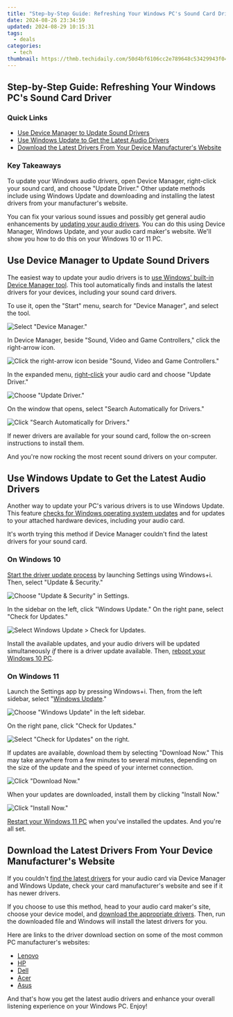 ```yaml
---
title: "Step-by-Step Guide: Refreshing Your Windows PC's Sound Card Driver"
date: 2024-08-26 23:34:59
updated: 2024-08-29 10:15:31
tags:
  - deals
categories:
  - tech
thumbnail: https://thmb.techidaily.com/50d4bf6106cc2e789648c53429943f049229011e6f572fe9945c7d91985d72b7.jpg
---
```


## Step-by-Step Guide: Refreshing Your Windows PC's Sound Card Driver

### Quick Links

* [Use Device Manager to Update Sound Drivers](https://tiktok-video-recordings.techidaily.com/new-2024-approved-reimagine-your-profile-on-tiktok-with-innovative-pfps/)
* [Use Windows Update to Get the Latest Audio Drivers](https://extra-lessons.techidaily.com/low-light-iphone-luminary-techniques/)
* [Download the Latest Drivers From Your Device Manufacturer's Website](https://facebook-videos.techidaily.com/updated-top-10-youtube-video-grabber-apps-best-in-class-compatibility/)

### Key Takeaways

 To update your Windows audio drivers, open Device Manager, right-click your sound card, and choose "Update Driver." Other update methods include using Windows Update and downloading and installing the latest drivers from your manufacturer's website.

 You can fix your various sound issues and possibly get general audio enhancements by [updating your audio drivers](https://win11.techidaily.com/classic-game-connector-directing-past-fun-into-the-future/). You can do this using Device Manager, Windows Update, and your audio card maker's website. We'll show you how to do this on your Windows 10 or 11 PC.

##  Use Device Manager to Update Sound Drivers

 The easiest way to update your audio drivers is to [use Windows' built-in Device Manager tool](https://facebook-video-content.techidaily.com/updated-unleashing-your-creative-potential-in-making-fb-reels-for-2024/). This tool automatically finds and installs the latest drivers for your devices, including your sound card drivers.

 To use it, open the "Start" menu, search for "Device Manager", and select the tool.

![Select &quot;Device Manager.&quot;](https://static1.howtogeekimages.com/wordpress/wp-content/uploads/2022/11/1-open-windows-device-manager.png) 

 In Device Manager, beside "Sound, Video and Game Controllers," click the right-arrow icon.

![Click the right-arrow icon beside "Sound, Video and Game Controllers."](https://static1.howtogeekimages.com/wordpress/wp-content/uploads/2022/11/2-device-manager-audio-devices.png) 

 In the expanded menu, [right-click](https://desktop-recording.techidaily.com/updated-the-art-of-recording-fun-6-techniques-to-document-minecraft-for-2024/) your audio card and choose "Update Driver."

![Choose "Update Driver."](https://static1.howtogeekimages.com/wordpress/wp-content/uploads/2022/11/3-device-manager-update-audio-drivers.png) 

 On the window that opens, select "Search Automatically for Drivers."

![Click "Search Automatically for Drivers."](https://static1.howtogeekimages.com/wordpress/wp-content/uploads/2022/11/4-device-manager-find-sound-drivers.png) 

 If newer drivers are available for your sound card, follow the on-screen instructions to install them.

 And you're now rocking the most recent sound drivers on your computer.

##  Use Windows Update to Get the Latest Audio Drivers

 Another way to update your PC's various drivers is to use Windows Update. This feature [checks for Windows operating system updates](https://extra-tips.techidaily.com/innovative-ai-tools-to-spark-your-podcast-written-name/) and for updates to your attached hardware devices, including your audio card.

 It's worth trying this method if Device Manager couldn't find the latest drivers for your sound card.

###  On Windows 10

[Start the driver update process](https://bypass-frp.techidaily.com/is-gsm-flasher-adb-legit-full-review-to-bypass-your-xiaomi-redmi-13c-5g-phone-frp-lock-by-drfone-android/) by launching Settings using Windows+i. Then, select "Update & Security."

![Choose "Update & Security" in Settings.](https://static1.howtogeekimages.com/wordpress/wp-content/uploads/2022/11/5-windows-10-update-security.png) 

 In the sidebar on the left, click "Windows Update." On the right pane, select "Check for Updates."

![Select Windows Update > Check for Updates.](https://static1.howtogeekimages.com/wordpress/wp-content/uploads/2022/11/6-update-windows-10.png) 

 Install the available updates, and your audio drivers will be updated simultaneously _if_ there is a driver update available. Then, [reboot your Windows 10 PC](https://article-posts.techidaily.com/comparing-the-creme-de-la-creme-gopro-hero5-black-to-hero4-silver-for-2024/).

###  On Windows 11

 Launch the Settings app by pressing Windows+i. Then, from the left sidebar, select "[Windows Update](https://bypass-frp.techidaily.com/is-gsm-flasher-adb-legit-full-review-to-bypass-your-xiaomi-redmi-13c-5g-phone-frp-lock-by-drfone-android/)."

![Choose "Windows Update" in the left sidebar.](https://static1.howtogeekimages.com/wordpress/wp-content/uploads/2022/11/7-windows-11-update.png) 

 On the right pane, click "Check for Updates."

![Select "Check for Updates" on the right.](https://static1.howtogeekimages.com/wordpress/wp-content/uploads/2022/11/8-update-windows-11.png) 

 If updates are available, download them by selecting "Download Now." This may take anywhere from a few minutes to several minutes, depending on the size of the update and the speed of your internet connection.

![Click "Download Now."](https://static1.howtogeekimages.com/wordpress/wp-content/uploads/2021/08/win11_click_download_now.jpg) 

 When your updates are downloaded, install them by clicking "Install Now."

![Click "Install Now."](https://static1.howtogeekimages.com/wordpress/wp-content/uploads/2021/08/win11_click_install_now.jpg) 

[Restart your Windows 11 PC](https://screen-video-capture.techidaily.com/updated-in-2024-addressing-mute-problems-in-obs-live-recording/) when you've installed the updates. And you're all set.

##  Download the Latest Drivers From Your Device Manufacturer's Website

 If you couldn't [find the latest drivers](https://phone-solutions.techidaily.com/3-best-tools-to-hard-reset-xiaomi-redmi-a2-drfone-by-drfone-reset-android-reset-android/) for your audio card via Device Manager and Windows Update, check your card manufacturer's website and see if it has newer drivers.

 If you choose to use this method, head to your audio card maker's site, choose your device model, and [download the appropriate drivers](https://windows11.techidaily.com/getting-started-with-the-windows-11-voice-chat/). Then, run the downloaded file and Windows will install the latest drivers for you.

 Here are links to the driver download section on some of the most common PC manufacturer's websites:

* [Lenovo](https://shop-links.co/link/?exclusive=1&publisher_slug=itechdaily19598&url=https%3A%2F%2Fsupport.lenovo.com%2Fus%2Fen)
* [HP](https://support.hp.com/us-en/drivers)
* [Dell](https://shop-links.co/link/?exclusive=1&publisher_slug=itechdaily19598&url=https%3A%2F%2Fwww.anrdoezrs.net%2Flinks%2F3607085%2Ftype%2Fdlg%2Fsid%2FUUhtgUeUpU203506%2Fhttps%3A%2F%2Fwww.dell.com%2Fsupport%2Fhome%2Fen-us%3Fapp%3Ddrivers%26lwp%3Drt)
* [Acer](https://www.acer.com/us-en/support/drivers-and-manuals)
* [Asus](https://www.asus.com/support/Download-Center/)

 And that's how you get the latest audio drivers and enhance your overall listening experience on your Windows PC. Enjoy!

<ins class="adsbygoogle"
     style="display:block"
     data-ad-format="autorelaxed"
     data-ad-client="ca-pub-7571918770474297"
     data-ad-slot="1223367746"></ins>



<ins class="adsbygoogle"
     style="display:block"
     data-ad-client="ca-pub-7571918770474297"
     data-ad-slot="8358498916"
     data-ad-format="auto"
     data-full-width-responsive="true"></ins>

